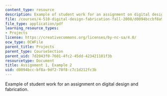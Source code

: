 ```yaml
---
content_type: resource
description: Example of student work for an assignment on digital design and fabrication.
file: /courses/4-510-digital-design-fabrication-fall-2008/d0094bccbf8a9df278f8c7c1d212fc3b_assn1_example2.pdf
file_type: application/pdf
learning_resource_types:
- Projects
license: https://creativecommons.org/licenses/by-nc-sa/4.0/
ocw_type: OCWFile
parent_title: Projects
parent_type: CourseSection
parent_uid: 7d2043f0-7601-4fc2-45dd-423421181f3b
resourcetype: Document
title: Assignment 1, Example 2
uid: d0094bcc-bf8a-9df2-78f8-c7c1d212fc3b
---
```

Example of student work for an assignment on digital design and fabrication.